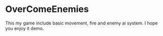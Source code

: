 # OverComeEnemies
This my game include  basic movement, fire and enemy ai system. I hope you enjoy it 
 demo. 

